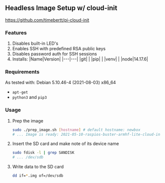 ## Headless Image Setup w/ cloud-init

https://github.com/timebertt/pi-cloud-init

### Features

1. Disables built-in LED's
1. Enables SSH with predefined RSA public keys
1. Disables password auth for SSH sessions
1. Installs:
    |Name|Version|
    |---|---|
    |git| |
    |pip| |
    |venv| |
    |node|14.17.6|

### Requirements

As tested with: Debian 5.10.46-4 (2021-08-03) x86_64

* `apt-get`
* `python3` and `pip3`

### Usage

1. Prep the image
    ```bash
    sudo ./prep_image.sh [hostname] # default hostname: newbox
    # ... Image is ready: 2021-05-10-raspios-buster-armhf-lite-cloud-init.img
    ```
1. Insert the SD card and make note of its device name
    ```bash
    sudo fdisk -l | grep SANDISK
    # ... /dev/sdb
    ```
1. Write data to the SD card
    ```bash
    dd if=*.img of=/dev/sdb
    ```
